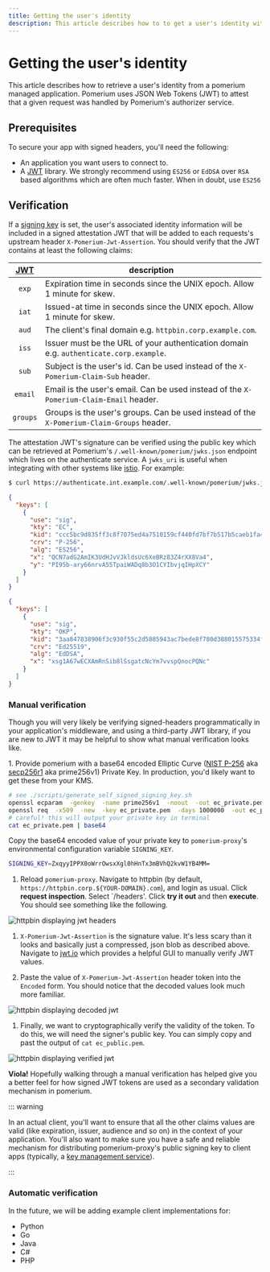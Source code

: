 ```yaml
---
title: Getting the user's identity
description: This article describes how to to get a user's identity with Pomerium.
---
```


# Getting the user's identity

This article describes how to retrieve a user's identity from a pomerium managed application. Pomerium uses JSON Web Tokens (JWT) to attest that a given request was handled by Pomerium's authorizer service.

## Prerequisites

To secure your app with signed headers, you'll need the following:

- An application you want users to connect to.
- A [JWT] library. We strongly recommend using `ES256` or `EdDSA` over `RSA` based algorithms which are often much faster. When in doubt, use `ES256`

## Verification

If a [signing key] is set, the user's associated identity information will be included in a signed attestation JWT that will be added to each requests's upstream header `X-Pomerium-Jwt-Assertion`. You should verify that the JWT contains at least the following claims:

 [JWT]   | description
:------: | -----------------------------------------------------------------------------------------
 `exp`   | Expiration time in seconds since the UNIX epoch. Allow 1 minute for skew.
 `iat`   | Issued-at time in seconds since the UNIX epoch. Allow 1 minute for skew.
 `aud`   | The client's final domain e.g. `httpbin.corp.example.com`.
 `iss`   | Issuer must be the URL of your authentication domain e.g. `authenticate.corp.example`.
 `sub`   | Subject is the user's id. Can be used instead of the `X-Pomerium-Claim-Sub` header.
`email`  | Email is the user's email. Can be used instead of the `X-Pomerium-Claim-Email` header.
`groups` | Groups is the user's groups. Can be used instead of the `X-Pomerium-Claim-Groups` header.

The attestation JWT's signature can be verified using the public key which can be retrieved at Pomerium's `/.well-known/pomerium/jwks.json` endpoint which lives on the authenticate service. A `jwks_uri` is useful when integrating with other systems like [istio](https://istio.io/docs/reference/config/security/istio.authentication.v1alpha1/). For example:

```bash
$ curl https://authenticate.int.example.com/.well-known/pomerium/jwks.json | jq
```

```json
{
  "keys": [
    {
      "use": "sig",
      "kty": "EC",
      "kid": "ccc5bc9d835ff3c8f7075ed4a7510159cf440fd7bf7b517b5caeb1fa419ee6a1",
      "crv": "P-256",
      "alg": "ES256",
      "x": "QCN7adG2AmIK3UdHJvVJkldsUc6XeBRz83Z4rXX8Va4",
      "y": "PI95b-ary66nrvA55TpaiWADq8b3O1CYIbvjqIHpXCY"
    }
  ]
}
```

```json
{
  "keys": [
    {
      "use": "sig",
      "kty": "OKP",
      "kid": "3aa847838906f3c930f55c2d5885943ac7bede8f780d388015575334f88e77ef",
      "crv": "Ed25519",
      "alg": "EdDSA",
      "x": "xsg1A67wECXAmRnSib8lSsgatcNcYm7vvspQnocPQNc"
    }
  ]
}
```

### Manual verification

Though you will very likely be verifying signed-headers programmatically in your application's middleware, and using a third-party JWT library, if you are new to JWT it may be helpful to show what manual verification looks like.

1\. Provide pomerium with a base64 encoded Elliptic Curve ([NIST P-256] aka [secp256r1] aka prime256v1) Private Key. In production, you'd likely want to get these from your KMS.

```bash
# see ./scripts/generate_self_signed_signing_key.sh
openssl ecparam  -genkey  -name prime256v1  -noout  -out ec_private.pem
openssl req  -x509  -new  -key ec_private.pem  -days 1000000  -out ec_public.pem  -subj "/CN=unused"
# careful! this will output your private key in terminal
cat ec_private.pem | base64
```

Copy the base64 encoded value of your private key to `pomerium-proxy`'s environmental configuration variable `SIGNING_KEY`.

```bash
SIGNING_KEY=ZxqyyIPPX0oWrrOwsxXgl0hHnTx3mBVhQ2kvW1YB4MM=
```

1. Reload `pomerium-proxy`. Navigate to httpbin (by default, `https://httpbin.corp.${YOUR-DOMAIN}.com`), and login as usual. Click **request inspection**. Select `/headers'. Click **try it out** and then **execute**. You should see something like the following.

![httpbin displaying jwt headers](./img/inspect-headers.png)

1. `X-Pomerium-Jwt-Assertion` is the signature value. It's less scary than it looks and basically just a compressed, json blob as described above. Navigate to [jwt.io] which provides a helpful GUI to manually verify JWT values.

2. Paste the value of `X-Pomerium-Jwt-Assertion` header token into the `Encoded` form. You should notice that the decoded values look much more familiar.

![httpbin displaying decoded jwt](./img/verifying-headers-1.png)

1. Finally, we want to cryptographically verify the validity of the token. To do this, we will need the signer's public key. You can simply copy and past the output of `cat ec_public.pem`.

![httpbin displaying verified jwt](./img/verifying-headers-2.png)

**Viola!** Hopefully walking through a manual verification has helped give you a better feel for how signed JWT tokens are used as a secondary validation mechanism in pomerium.

::: warning

In an actual client, you'll want to ensure that all the other claims values are valid (like expiration, issuer, audience and so on) in the context of your application. You'll also want to make sure you have a safe and reliable mechanism for distributing pomerium-proxy's public signing key to client apps (typically, a [key management service]).

:::

### Automatic verification

In the future, we will be adding example client implementations for:

- Python
- Go
- Java
- C#
- PHP

[developer tools]: https://developers.google.com/web/tools/chrome-devtools/open
[docker-compose.yml]: https://github.com/pomerium/pomerium/blob/master/docker-compose.yml
[httpbin]: https://httpbin.org/
[jwt]: https://jwt.io/introduction/
[jwt.io]: https://jwt.io/
[key management service]: https://en.wikipedia.org/wiki/Key_management
[nist p-256]: https://csrc.nist.gov/csrc/media/events/workshop-on-elliptic-curve-cryptography-standards/documents/papers/session6-adalier-mehmet.pdf
[secp256r1]: https://wiki.openssl.org/index.php/Command_Line_Elliptic_Curve_Operations
[signing key]: ./../../reference/readme.md#signing-key
